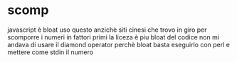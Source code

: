 # scomp
javascript è bloat uso questo anzichè siti cinesi che trovo in giro per scomporre i numeri in fattori primi
la liceza è piu bloat del codice
non mi andava di usare il diamond operator perchè bloat
basta eseguirlo con perl e mettere come stdin il numero
